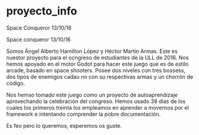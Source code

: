 # proyecto_info
Space Conqueror 13/10/16

Space conqueror 13/10/16

Somos Ángel Alberto Hamilton López y Héctor Martín Armas. Este es nuestor proyecto para el ocngreso de estudiantes de la ULL de 2016. Nos hemos apoyado en el motor Godot para hacer este juego que es de estilo arcade, basado en space shooters. Posee dos niveles con tres bossess, dos tipos de enemigos cadau no con su respectivas armas y un chorrón de código.

Nos hemso tomado este juego como un proyecto de autoaprendizaje aprovechando la celebración del congreso. Hemos usado 38 días de los cuales los primeros treinta los empleamos en aprender a movernos por el framework e intentando comprender la pobre documentación.

Es feo pero lo queremos, esperemos os guste.
